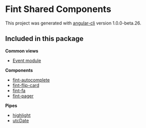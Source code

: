 # Fint Shared Components #

This project was generated with [angular-cli](https://github.com/angular/angular-cli) version 1.0.0-beta.26.

## Included in this package ##

**Common views**

* [Event module](./src/app/events/README.md)

**Components**

* [fint-autocomplete](./src/app/shared/autocomplete/README.md)
* [fint-flip-card](./src/app/shared/flip-card/README.md)
* [fint-fa](./src/app/shared/fontawesome/README.md)
* [fint-pager](./src/app/shared/pager/README.md)

**Pipes**

* [highlight](./src/app/shared/pipes/README.md)
* [utcDate](./src/app/shared/pipes/README.md)
